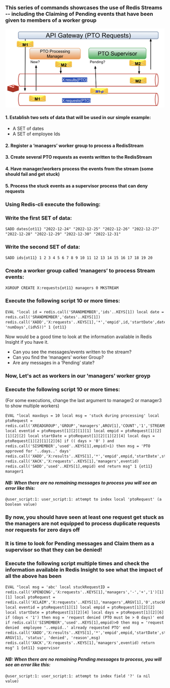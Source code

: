 ### This series of commands showcases the use of Redis Streams -- including the Claiming of Pending events that have been given to members of a worker group
![pto](ptoStreamsExample.png)
#### 1. Establish two sets of data that will be used in our simple example:
* A SET of dates
* A SET of employee Ids
#### 2. Register a ‘managers’ worker group to process a RedisStream
#### 3. Create several PTO requests as events written to the RedisStream
#### 4. Have manager/workers process the events from the stream (some should fail and get stuck)
#### 5. Process the stuck events as a supervisor process that can deny requests

### Using Redis-cli execute the following:

### Write the first SET of data:

```
SADD dates{ot11} "2022-12-24" "2022-12-25" "2022-12-26" "2022-12-27" "2022-12-28" "2022-12-29" "2022-12-30" "2022-12-31"
```

### Write the second SET of data:

```
SADD ids{ot11} 1 2 3 4 5 6 7 8 9 10 11 12 13 14 15 16 17 18 19 20
```

### Create a worker group called ‘managers’  to process Stream events:

```
XGROUP CREATE X:requests{ot11} managers 0 MKSTREAM
```

### Execute the following script 10 or more times:

``` 
EVAL "local id = redis.call('SRANDMEMBER','ids'..KEYS[1]) local date = redis.call('SRANDMEMBER','dates'..KEYS[1]) redis.call('XADD','X:requests'..KEYS[1],'*','empid',id,'startDate',date, 'numDays',(id%5))" 1 {ot11}
```

Now would be a good time to look at the information available in Redis Insight if you have it.
* Can you see the messages/events written to the stream?
* Can you find the ‘managers’ worker Group?
* Are any messages in a ‘Pending’ state?

### Now, Let's act as workers in our 'managers' worker groyp
### Execute the following script 10 or more times:
(For some executions, change the last argument to manager2 or manager3 to show multiple workers)

``` 
EVAL "local maxdays = 10 local msg = 'stuck during processing' local ptoRequest = redis.call('XREADGROUP','GROUP','managers',ARGV[1],'COUNT','1','STREAMS','X:requests'..KEYS[1],'>') local eventid = ptoRequest[1][2][1][1] local empid = ptoRequest[1][2][1][2][2] local startDate = ptoRequest[1][2][1][2][4] local days = ptoRequest[1][2][1][2][6] if (( days > '0' ) and redis.call('SISMEMBER','used'..KEYS[1],empid)<1) then msg = 'PTO approved for '..days..' days' redis.call('XADD','X:results'..KEYS[1],'*','empid',empid,'startDate',startDate,'numDays',days,'manager',ARGV[1],'status','approved') redis.call('XACK','X:requests'..KEYS[1],'managers',eventid) redis.call('SADD','used'..KEYS[1],empid) end return msg" 1 {ot11} manager1
```
#### <em>NB: When there are no remaining messages to process you will see an error like this:</em>
``` 
@user_script:1: user_script:1: attempt to index local 'ptoRequest' (a boolean value)
```

### By now, you should have seen at least one request get stuck as the managers are not equipped to process duplicate requests nor requests for zero days off
### It is time to look for Pending messages and Claim them as a supervisor so that they can be denied!
### Execute the following script multiple times and check the information available in Redis Insight to see what the impact of all the above has been

``` 
EVAL "local msg = 'abc' local stuckRequestID = redis.call('XPENDING','X:requests'..KEYS[1],'managers','-','+','1')[1][1] local ptoRequest = redis.call('XCLAIM','X:requests'..KEYS[1],'managers',ARGV[1],'0',stuckRequestID) local eventid = ptoRequest[1][1] local empid = ptoRequest[1][2][2] local startDate = ptoRequest[1][2][4] local days = ptoRequest[1][2][6] if (days < '1') then msg = 'request denied (PTO must be > 0 days)' end if redis.call('SISMEMBER','used'..KEYS[1],empid)>0 then msg = 'request denied  employee '..empid..' already requested PTO' end redis.call('XADD','X:results'..KEYS[1],'*','empid',empid,'startDate',startDate,'numDays',days,'manager', ARGV[1], 'status', 'denied', 'reason',msg) redis.call('XACK','X:requests'..KEYS[1],'managers',eventid) return msg" 1 {ot11} supervisor
```
#### <em>NB: When there are no remaining Pending messages to process, you will see an error like this:</em>
``` 
@user_script:1: user_script:1: attempt to index field '?' (a nil value)
```





